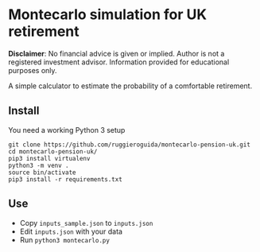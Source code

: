 # Montecarlo simulation for UK retirement

**Disclaimer**: No financial advice is given or implied. Author is not a registered investment advisor. Information provided for educational purposes only.

A simple calculator to estimate the probability of a comfortable retirement.

## Install
You need a working Python 3 setup

```
git clone https://github.com/ruggieroguida/montecarlo-pension-uk.git
cd montecarlo-pension-uk/
pip3 install virtualenv
python3 -m venv .
source bin/activate
pip3 install -r requirements.txt
```

## Use

- Copy `inputs_sample.json` to `inputs.json`
- Edit `inputs.json` with your data
- Run `python3 montecarlo.py`

 
